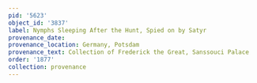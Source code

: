 ```yaml
---
pid: '5623'
object_id: '3837'
label: Nymphs Sleeping After the Hunt, Spied on by Satyr
provenance_date:
provenance_location: Germany, Potsdam
provenance_text: Collection of Frederick the Great, Sanssouci Palace
order: '1877'
collection: provenance
---
```

